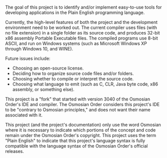 The goal of this project is to identify and/or implement easy-to-use tools
for developing applications in the Plain English programming language.

Currently, the high-level features of both the project
and the development environment need to be worked out.
The current compiler uses files (with no file extension)
in a single folder as its source code, and produces 32-bit x86 assembly
Portable Executable files.  The compiled programs use 8-bit ASCII,
and run on Windows systems (such as Microsoft Windows XP
through Windows 10, and WINE). 

Future issues include:
* Choosing an open-source license.
* Deciding how to organize source code files and/or folders.
* Choosing whether to compile or interpret the source code.
* Choosing what language to emit
  (such as C, CLR, Java byte code, x86 assembly, or something else).

This project is a "fork" that started with version 3040
of the Osmosian Order's IDE and compiler.  The Osmosian Order
considers this project's IDE to be "contrary to Osmosian principles,"
and does not want their name associated with it.

This project (and the project's documentation) only use the word
Osmosian where it is necessary to indicate which portions
of the concept and code remain under the Osmosian Order's
copyright.  This project uses the term "Plain English" to indicate
that this project's language syntax is fully compatible
with the language syntax of the Osmosian Order's official releases.